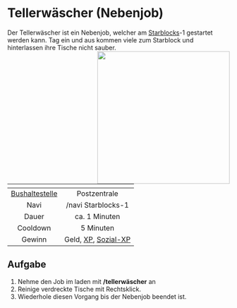 # Tellerwäscher (Nebenjob)
Der Tellerwäscher ist ein Nebenjob, welcher am [Starblocks](../../pages/bit/starblocks.md)-1 gestartet werden kann. Tag ein und aus kommen viele zum Starblock und hinterlassen ihre Tische nicht sauber. <img align="right" width="300" eight="150" src="../../../assets/image/nebenjobs/Tellerwäscher.png">

| <!-- --> | <!-- --> |
| :-: | :-: |
| [Bushaltestelle](../../pages/öpnv/bus.md) | Postzentrale |
| Navi | /navi Starblocks-1 |
| Dauer | ca. 1 Minuten |
| Cooldown | 5 Minuten |
| Gewinn | Geld, [XP](../../pages/allgemein/level.md), [Sozial-XP](../../pages/skills/social.md) |

## Aufgabe
1. Nehme den Job im laden mit **/tellerwäscher** an
2. Reinige verdreckte Tische mit Rechtsklick.
3. Wiederhole diesen Vorgang bis der Nebenjob beendet ist.
